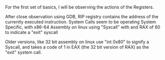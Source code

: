 For the first set of basics, I will be observing the actions of the Registers.

After close observation using GDB, RIP registry contains the address of the currently executed instruction.
System Calls seem to be operating System Specific, with x86-64 Assembly on linux using "Syscall" with and RAX of 60 to indicate a "exit" syscall

Older versions, like 32 bit assembly on linux use "int 0x80" to signify a Syscall, and takes a code of 1 in EAX (the 32 bit version of RAX) as the "exit" system call.
  
